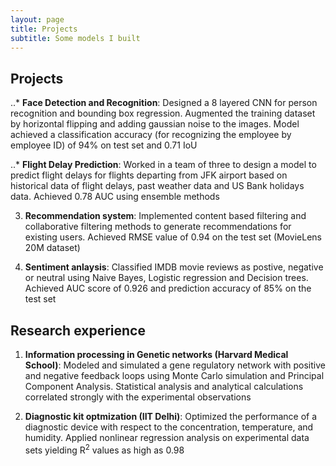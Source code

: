 ```yaml
---
layout: page
title: Projects
subtitle: Some models I built
---
```

## Projects
..* **Face Detection and Recognition**: Designed a 8 layered CNN for person recognition and bounding box regression. Augmented the training dataset by horizontal flipping and adding gaussian noise to the images. Model achieved a classification accuracy (for recognizing the employee by employee ID) of 94% on test set and 0.71 IoU


..* **Flight Delay Prediction**: Worked in a team of three to design a model to predict flight delays for flights departing from JFK airport based on historical data of flight delays, past weather data and US Bank holidays data. Achieved 0.78 AUC using ensemble methods


3. **Recommendation system**: Implemented content based filtering and collaborative filtering methods to generate recommendations for existing users. Achieved RMSE value of 0.94 on the test set (MovieLens 20M dataset)


4. **Sentiment anlaysis**: Classified IMDB movie reviews as postive, negative or neutral using Naive Bayes, Logistic regression and Decision trees. Achieved AUC score of 0.926 and prediction accuracy of 85% on the test set


## Research experience
1. **Information processing in Genetic networks (Harvard Medical School)**: Modeled and simulated a gene regulatory network with positive and
negative feedback loops using Monte Carlo simulation and Principal Component Analysis. Statistical analysis and analytical calculations correlated strongly with the experimental observations


2. **Diagnostic kit optmization (IIT Delhi)**: Optimized the performance of a diagnostic device with respect to the concentration, temperature, and humidity. Applied nonlinear regression analysis on experimental data sets yielding R<sup>2</sup> values as high as 0.98 
